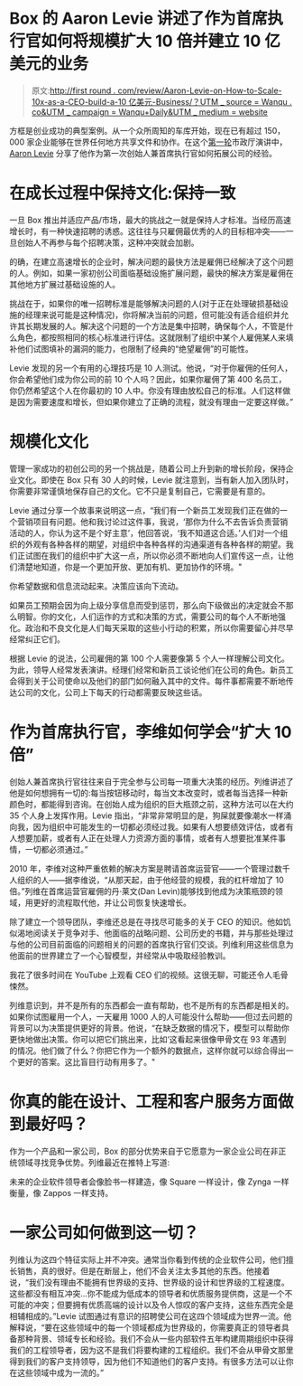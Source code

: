 # Box 的 Aaron Levie 讲述了作为首席执行官如何将规模扩大 10 倍并建立 10 亿美元的业务

> 原文:[http://first round . com/review/Aaron-Levie-on-How-to-Scale-10x-as-a-CEO-build-a-10 亿美元-Business/？UTM _ source = Wanqu . co&UTM _ campaign = Wanqu+Daily&UTM _ medium = website](http://firstround.com/review/Aaron-Levie-on-How-to-Scale-10x-as-a-CEO-Built-a-Billion-Dollar-Business/?utm_source=wanqu.co&utm_campaign=Wanqu+Daily&utm_medium=website)

方框是创业成功的典型案例。从一个众所周知的车库开始，现在已有超过 150，000 家企业能够在世界任何地方共享文件和协作。在这个[第一轮](http://www.firstround.com/ "null")市政厅演讲中， [Aaron Levie](https://twitter.com/levie "null") 分享了他作为第一次创始人兼首席执行官如何拓展公司的经验。

# 在成长过程中保持文化:保持一致

一旦 Box 推出并适应产品/市场，最大的挑战之一就是保持人才标准。当经历高速增长时，有一种快速招聘的诱惑。这往往与只雇佣最优秀的人的目标相冲突——一旦创始人不再参与每个招聘决策，这种冲突就会加剧。

的确，在建立高速增长的企业时，解决问题的最快方法是雇佣已经解决了这个问题的人。例如，如果一家初创公司面临基础设施扩展问题，最快的解决方案是雇佣在其他地方扩展过基础设施的人。

挑战在于，如果你的唯一招聘标准是能够解决问题的人(对于正在处理破损基础设施的经理来说可能是这种情况)，你将解决当前的问题，但可能没有适合组织并允许其长期发展的人。解决这个问题的一个方法是集中招聘，确保每个人，不管是什么角色，都按照相同的核心标准进行评估。这就限制了组织中某个人雇佣某人来填补他们试图填补的漏洞的能力，也限制了经典的“绝望雇佣”的可能性。

Levie 发现的另一个有用的心理技巧是 10 人测试。他说，“对于你雇佣的任何人，你会希望他们成为你公司的前 10 个人吗？因此，如果你雇佣了第 400 名员工，你仍然希望这个人在你最初的 10 人中。你没有理由放松自己的标准。人们这样做是因为需要速度和增长，但如果你建立了正确的流程，就没有理由一定要这样做。”

# 规模化文化

管理一家成功的初创公司的另一个挑战是，随着公司上升到新的增长阶段，保持企业文化。即使在 Box 只有 30 人的时候，Levie 就注意到，当有新人加入团队时，你需要非常谨慎地保存自己的文化。它不只是复制自己，它需要是有意的。

Levie 通过分享一个故事来说明这一点，“我们有一个新员工发现我们正在做的一个营销项目有问题。他和我讨论过这件事，我说，‘那你为什么不去告诉负责营销活动的人，你认为这不是个好主意’，他回答说，‘我不知道这合适。’人们对一个组织的外观有各种各样的期望，对组织中各种各样的沟通渠道有各种各样的期望。我们正试图在我们的组织中扩大这一点，所以你必须不断地向人们宣传这一点，让他们清楚地知道，你是一个更加开放、更加有机、更加协作的环境。"

你希望数据和信息流动起来。决策应该向下流动。

如果员工预期会因为向上级分享信息而受到惩罚，那么向下级做出的决定就会不那么明智。你的文化，人们运作的方式和决策的方式，需要公司的每个人不断地强化。政治和不良文化是人们每天采取的这些小行动的积累，所以你需要留心并尽早经常纠正它们。

根据 Levie 的说法，公司雇佣的第 100 个人需要像第 5 个人一样理解公司文化。为此，领导人经常发表演讲。经理们经常和新员工谈论他们在公司的角色。新员工会得到关于公司使命以及他们的部门如何融入其中的文件。每件事都需要不断地传达公司的文化，公司上下每天的行动都需要反映这些话。

# 作为首席执行官，李维如何学会“扩大 10 倍”

创始人兼首席执行官往往来自于完全参与公司每一项重大决策的经历。列维讲述了他是如何想拥有一切的:每当按钮移动时，每当文本改变时，或者每当选择一种新颜色时，都能得到咨询。在创始人成为组织的巨大瓶颈之前，这种方法可以在大约 35 个人身上发挥作用。Levie 指出，“非常非常明显的是，狗屎就要像潮水一样涌向我，因为组织中可能发生的一切都必须经过我。如果有人想要绩效评估，或者有人想要加薪，或者有人正在处理人力资源方面的事情，或者有人想要批准某件事情，一切都必须通过。”

2010 年，李维对这种严重依赖的解决方案是聘请首席运营官——一个管理过数千人组织的人——据李维说，“从那天起，由于他经营的规模，我的杠杆增加了 10 倍。”列维在首席运营官雇佣的丹·莱文(Dan Levin)能够找到他成为决策瓶颈的领域，用更好的流程取代他，并让公司恢复快速增长。

除了建立一个领导团队，李维还总是在寻找尽可能多的关于 CEO 的知识。他如饥似渴地阅读关于竞争对手、他面临的战略问题、公司历史的书籍，并与那些处理过与他的公司目前面临的问题相关的问题的首席执行官们交谈。列维利用这些信息为他面前的世界建立了一个心智模型，并经常从中吸取经验教训。

我花了很多时间在 YouTube 上观看 CEO 们的视频。这很无聊，可能还令人毛骨悚然。

列维意识到，并不是所有的东西都会一直有帮助，也不是所有的东西都是相关的。如果你试图雇用一个人，一天雇用 1000 人的人可能没什么帮助——但过去问题的背景可以为决策提供更好的背景。他说，“在缺乏数据的情况下，模型可以帮助你更快地做出决策。你可以把它们挑出来，比如‘这看起来很像甲骨文在 93 年遇到的情况。他们做了什么？你把它作为一个额外的数据点，这样你就可以综合得出一个更好的答案。这比盲目行动有用多了。"

# 你真的能在设计、工程和客户服务方面做到最好吗？

作为一个产品和一家公司，Box 的部分优势来自于它愿意为一家企业公司在非正统领域寻找竞争优势。列维最近在推特上写道:

未来的企业软件领导者会像脸书一样建造，像 Square 一样设计，像 Zynga 一样衡量，像 Zappos 一样支持。

# 一家公司如何做到这一切？

列维认为这四个特征实际上并不冲突。通常当你看到传统的企业软件公司，他们擅长销售，真的很好。但是在断层上，他们不会关注太多其他的东西。他接着说，“我们没有理由不能拥有世界级的支持、世界级的设计和世界级的工程速度。这些都没有相互冲突…你不能成为低成本的领导者和优质服务提供商，这是一个不可能的冲突；但要拥有优质高端的设计以及令人惊叹的客户支持，这些东西完全是相辅相成的。”Levie 试图通过有意识的招聘使公司在这四个领域成为世界一流。他解释说，“要在这些领域中的每一个领域都成为世界级的，你需要真正的领导者具备那种背景、领域专长和经验。我们不会从一些内部软件五年构建周期组织中获得我们的工程领导者，因为这不是我们将要构建的工程组织。我们不会从甲骨文那里得到我们的客户支持领导，因为他们不知道他们的客户支持。有很多方法可以让你在这些领域中成为一流的。”